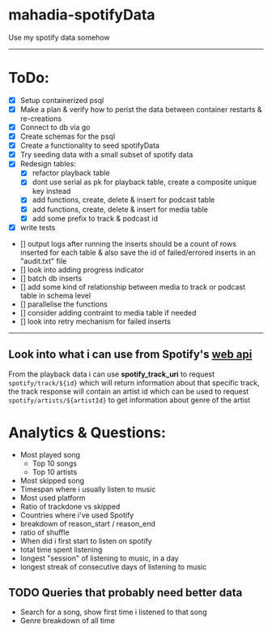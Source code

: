 # mahadia-spotifyData
Use my spotify data somehow

---
# ToDo:
- [x] Setup containerized psql  
- [x] Make a plan & verify how to perist the data between container restarts & re-creations  
- [x] Connect to db via go
- [x] Create schemas for the psql  
- [x] Create a functionality to seed spotifyData
- [x] Try seeding data with a small subset of spotify data
- [x] Redesign tables:
    - [x] refactor playback table
    - [x] dont use serial as pk for playback table, create a composite unique key instead
    - [x] add functions, create, delete & insert for podcast table
    - [x] add functions, create, delete & insert for media table
    - [x] add some prefix to track & podcast id
- [x] write tests
- [] output logs after running the inserts should be a count of rows inserted for each table & also save the id of failed/errored inserts in an "audit.txt" file
- [] look into adding progress indicator
- [] batch db inserts
- [] add some kind of relationship between media to track or podcast table in schema level
- [] parallelise the functions
- [] consider adding contraint to media table if needed
- [] look into retry mechanism for failed inserts

---
## Look into what i can use from Spotify's [web api](https://developer.spotify.com/documentation/web-api)

From the playback data i can use **spotify_track_uri** to request `spotify/track/${id}`
which will return information about that specific track, the track response will contain an artist id which can be used to request `spotify/artists/${artistId}` to get information about genre of the artist

# Analytics & Questions:
- Most played song
    - Top 10 songs
    - Top 10 artists
- Most skipped song
- Timespan where i usually listen to music
- Most used platform
- Ratio of trackdone vs skipped
- Countries where i've used Spotify
- breakdown of reason_start / reason_end
- ratio of shuffle
- When did i first start to listen on spotify
- total time spent listening
- longest "session" of listening to music, in a day
- longest streak of consecutive days of listening to music

## TODO Queries that probably need better data
- Search for a song, show first time i listened to that song
- Genre breakdown of all time
